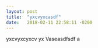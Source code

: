```yaml
---
layout: post
title:  "yxcvyxcasdf"
date:   2018-02-11 22:58:11 -0200
---
```


yxcvyxcyxcv yx Vaseasdfsdf a